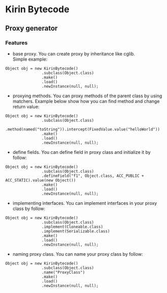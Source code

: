 # Kirin Bytecode
## Proxy generator


### Features
- base proxy. You can create proxy by inheritance like cglib.  
Simple example:  
```
Object obj = new KirinBytecode()
                .subclass(Object.class)
                .make()
                .load()
                .newInstance(null, null);
```
- proxying methods. You can proxy methods of the parent class
by using matchers. Example below show how you can find method
and change return value:  
```
Object obj = new KirinBytecode()
                .subclass(Object.class)
                .method(named("toString")).intercept(FixedValue.value("helloWorld"))
                .make()
                .load()
                .newInstance(null, null);
```
- define fields. You can define field in proxy class and
initialize it by follow:  
```
Object obj = new KirinBytecode()
                .subclass(Object.class)
                .defineField("f1", Object.class, ACC_PUBLIC + ACC_STATIC).value(new Object())
                .make()
                .load()
                .newInstance(null, null);
```
- implementing interfaces. You can implement interfaces in your 
proxy class by follow:  
```
Object obj = new KirinBytecode()
                .subclass(Object.class)
                .implement(Cloneable.class)
                .implement(Serializable.class)
                .make()
                .load()
                .newInstance(null, null);
```
- naming proxy class. You can name your proxy class
by follow:  
```
Object obj = new KirinBytecode()
                .subclass(Object.class)
                .name("ProxyClass")
                .make()
                .load()
                .newInstance(null, null);
```